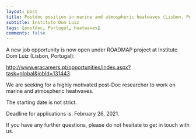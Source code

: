 ```yaml
---
layout: post
title: Postdoc position in marine and atmospheric heatwaves (Lisbon, Portugal)
subtitle: Instituto Dom Luiz
tags: [postdoc, Portugal, heatwaves]
comments: false
---
```


A new job opportunity is now open under ROADMAP project at Instituto Dom Luiz (Lisbon, Portugal):

 

http://www.eracareers.pt/opportunities/index.aspx?task=global&jobId=131443

 

We are seeking for a highly motivated post-Doc researcher to work on marine and atmospheric heatwaves.

The starting date is not strict.

 

Deadline for applications is: February 26, 2021.

 

If you have any further questions, please do not hesitate to get in touch with us.
